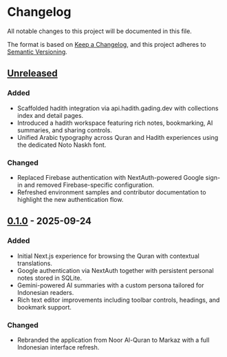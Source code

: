 # Changelog

All notable changes to this project will be documented in this file.

The format is based on [Keep a Changelog](https://keepachangelog.com/en/1.1.0/),
and this project adheres to [Semantic Versioning](https://semver.org/spec/v2.0.0.html).

## [Unreleased]

### Added
- Scaffolded hadith integration via api.hadith.gading.dev with collections index and detail pages.
- Introduced a hadith workspace featuring rich notes, bookmarking, AI summaries, and sharing controls.
- Unified Arabic typography across Quran and Hadith experiences using the dedicated Noto Naskh font.

### Changed
- Replaced Firebase authentication with NextAuth-powered Google sign-in and removed Firebase-specific configuration.
- Refreshed environment samples and contributor documentation to highlight the new authentication flow.

## [0.1.0] - 2025-09-24

### Added
- Initial Next.js experience for browsing the Quran with contextual translations.
- Google authentication via NextAuth together with persistent personal notes stored in SQLite.
- Gemini-powered AI summaries with a custom persona tailored for Indonesian readers.
- Rich text editor improvements including toolbar controls, headings, and bookmark support.

### Changed
- Rebranded the application from Noor Al-Quran to Markaz with a full Indonesian interface refresh.

[unreleased]: https://github.com/foozio/nh-markaz/compare/v0.1.0...HEAD
[0.1.0]: https://github.com/foozio/nh-markaz/releases/tag/v0.1.0
